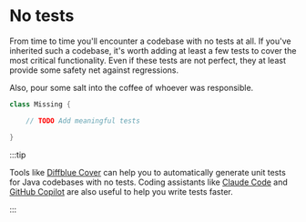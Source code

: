 # No tests

From time to time you'll encounter a codebase with no tests at all.
If you've inherited such a codebase, it's worth adding at least a few tests to cover the most critical functionality.
Even if these tests are not perfect, they at least provide some safety net against regressions.

Also, pour some salt into the coffee of whoever was responsible.

```java title="Missing.java"
class Missing {

    // TODO Add meaningful tests

}
```

:::tip

Tools like [Diffblue Cover](https://www.diffblue.com/opensource) can help you to automatically generate unit tests for Java codebases with no tests.
Coding assistants like [Claude Code](https://claude.com/solutions/coding) and [GitHub Copilot](https://github.com/copilot) are also useful to help you write tests faster.

:::
